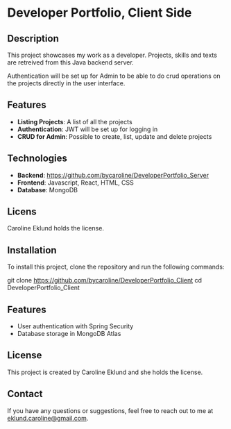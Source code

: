# Developer Portfolio, Client Side

## Description

This project showcases my work as a developer. Projects, skills and texts are retreived from this Java backend server. 

Authentication will be set up for Admin to be able to do crud operations on the projects directly in the user interface. 

## Features
- **Listing Projects**: A list of all the projects  
- **Authentication**: JWT will be set up for logging in
- **CRUD for Admin**: Possible to create, list, update and delete projects

## Technologies
- **Backend**: https://github.com/bycaroline/DeveloperPortfolio_Server
- **Frontend**: Javascript, React, HTML, CSS
- **Database**: MongoDB

## Licens
Caroline Eklund holds the license. 

## Installation

To install this project, clone the repository and run the following commands:

git clone https://github.com/bycaroline/DeveloperPortfolio_Client
cd DeveloperPortfolio_Client

## Features

- User authentication with Spring Security
- Database storage in MongoDB Atlas

## License

This project is created by Caroline Eklund and she holds the license. 

## Contact

If you have any questions or suggestions, feel free to reach out to me at eklund.caroline@gmail.com. 
